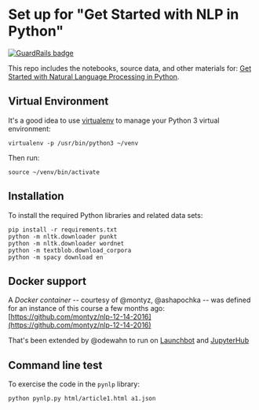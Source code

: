 # Set up for "Get Started with NLP in Python"

[![GuardRails badge](https://badges.production.guardrails.io/bennythejudge/a41124835ed0.svg)](https://www.guardrails.io)

This repo includes the notebooks, source data, and other materials for:
[Get Started with Natural Language Processing in Python](https://synecdoche.liber118.com/natural-language-processing-in-python-832b0a99791b).

## Virtual Environment
It's a good idea to use [virtualenv](https://virtualenv.pypa.io/) to
manage your Python 3 virtual environment:
```
virtualenv -p /usr/bin/python3 ~/venv
```

Then run:
```
source ~/venv/bin/activate
```

## Installation

To install the required Python libraries and related data sets:
```
pip install -r requirements.txt
python -m nltk.downloader punkt
python -m nltk.downloader wordnet
python -m textblob.download_corpora
python -m spacy download en
```

## Docker support

A *Docker container* -- courtesy of @montyz, @ashapochka -- was
defined for an instance of this course a few months ago:
[https://github.com/montyz/nlp-12-14-2016](https://github.com/montyz/nlp-12-14-2016)

That's been extended by @odewahn to run on [Launchbot](https://launchbot.io) 
and [JupyterHub](https://jupyterhub.readthedocs.io/en/latest/)

## Command line test

To exercise the code in the `pynlp` library:
```
python pynlp.py html/article1.html a1.json
```
